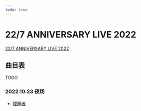 ```yaml
---
todo: true
---
```


# 22/7 ANNIVERSARY LIVE 2022

[22/7 ANNIVERSARY LIVE 2022](https://www.bilibili.com/video/BV1r84y1q7xL)

## 曲目表

TODO

### 2022.10.23 夜场

* [理解者](https://www.bilibili.com/video/BV1r84y1q7xL/?p=3&t=566)